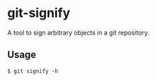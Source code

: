 # git-signify

A tool to sign arbitrary objects in a git repository.

## Usage

```
$ git signify -h
```
